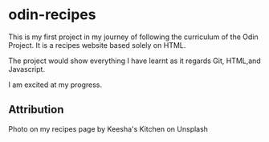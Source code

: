 # odin-recipes

This is my first project in my journey of following the curriculum of the Odin Project. It is a recipes website based solely on HTML.

The project would show everything I have learnt as it regards Git, HTML,and Javascript.

I am excited at my progress.

## Attribution
Photo on my recipes page by Keesha's Kitchen on Unsplash
      